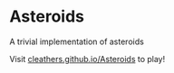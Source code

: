 Asteroids
=========

A trivial implementation of asteroids

Visit [cleathers.github.io/Asteroids](http://cleathers.github.io/Asteroids/) to play!
